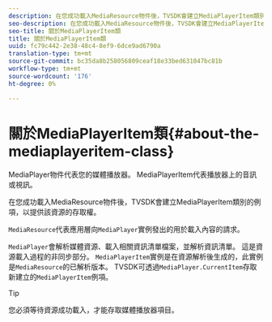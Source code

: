 ```yaml
---
description: 在您成功載入MediaResource物件後，TVSDK會建立MediaPlayerItem類別的例項，以提供該資源的存取權。
seo-description: 在您成功載入MediaResource物件後，TVSDK會建立MediaPlayerItem類別的例項，以提供該資源的存取權。
seo-title: 關於MediaPlayerItem類
title: 關於MediaPlayerItem類
uuid: fc79c442-2e38-48c4-8ef9-6dce9ad6790a
translation-type: tm+mt
source-git-commit: bc35da8b258056809ceaf18e33bed631047bc81b
workflow-type: tm+mt
source-wordcount: '176'
ht-degree: 0%

---
```



# 關於MediaPlayerItem類{#about-the-mediaplayeritem-class}

MediaPlayer物件代表您的媒體播放器。 MediaPlayerItem代表播放器上的音訊或視訊。

在您成功載入MediaResource物件後，TVSDK會建立MediaPlayerItem類別的例項，以提供該資源的存取權。

`MediaResource`代表應用層向`MediaPlayer`實例發出的用於載入內容的請求。

`MediaPlayer`會解析媒體資源、載入相關資訊清單檔案，並解析資訊清單。 這是資源載入過程的非同步部分。 `MediaPlayerItem`實例是在資源解析後生成的，此實例是`MediaResource`的已解析版本。 TVSDK可透過`MediaPlayer.CurrentItem`存取新建立的`MediaPlayerItem`例項。

>[!TIP]
>
>您必須等待資源成功載入，才能存取媒體播放器項目。